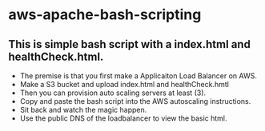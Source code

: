 # aws-apache-bash-scripting

## This is simple bash script with a index.html and healthCheck.html.

- The premise is that you first make a Applicaiton Load Balancer on AWS.
- Make a S3 bucket and upload index.html and healthCheck.hmtl
- Then you can provision auto scaling servers at least (3). 
- Copy and paste the bash script into the AWS autoscaling instructions.
- Sit back and watch the magic happen.
- Use the public DNS of the loadbalancer to view the basic html.
